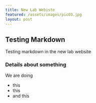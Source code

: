 ```yaml
---
title: New Lab Webiste
featured: /assets/images/pic03.jpg
layout: post
---
```


## Testing Markdown

Testing markdown in the new lab website

### Details about something

We are doing

- this
- this
- and this
